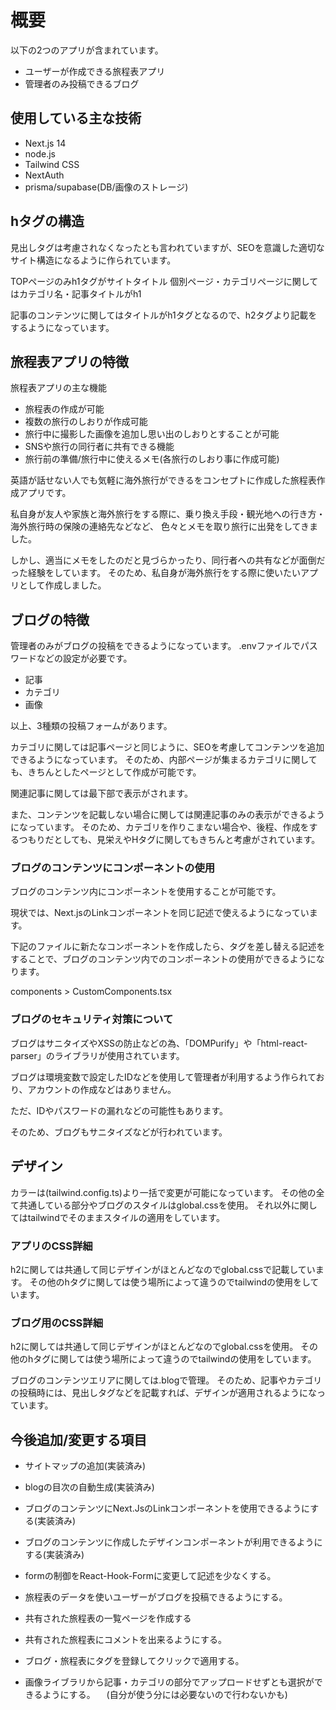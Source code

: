 
# 概要

以下の2つのアプリが含まれています。

- ユーザーが作成できる旅程表アプリ
- 管理者のみ投稿できるブログ

## 使用している主な技術

- Next.js 14
- node.js
- Tailwind CSS
- NextAuth
- prisma/supabase(DB/画像のストレージ)

## hタグの構造

見出しタグは考慮されなくなったとも言われていますが、SEOを意識した適切なサイト構造になるように作られています。

TOPページのみh1タグがサイトタイトル
個別ページ・カテゴリページに関してはカテゴリ名・記事タイトルがh1

記事のコンテンツに関してはタイトルがh1タグとなるので、h2タグより記載をするようになっています。

## 旅程表アプリの特徴

旅程表アプリの主な機能

- 旅程表の作成が可能
- 複数の旅行のしおりが作成可能
- 旅行中に撮影した画像を追加し思い出のしおりとすることが可能
- SNSや旅行の同行者に共有できる機能
- 旅行前の準備/旅行中に使えるメモ(各旅行のしおり事に作成可能)

英語が話せない人でも気軽に海外旅行ができるをコンセプトに作成した旅程表作成アプリです。

私自身が友人や家族と海外旅行をする際に、乗り換え手段・観光地への行き方・海外旅行時の保険の連絡先などなど、
色々とメモを取り旅行に出発をしてきました。

しかし、適当にメモをしたのだと見づらかったり、同行者への共有などが面倒だった経験をしています。
そのため、私自身が海外旅行をする際に使いたいアプリとして作成しました。

## ブログの特徴

管理者のみがブログの投稿をできるようになっています。
.envファイルでパスワードなどの設定が必要です。

- 記事
- カテゴリ
- 画像

以上、3種類の投稿フォームがあります。

カテゴリに関しては記事ページと同じように、SEOを考慮してコンテンツを追加できるようになっています。
そのため、内部ページが集まるカテゴリに関しても、きちんとしたページとして作成が可能です。

関連記事に関しては最下部で表示がされます。

また、コンテンツを記載しない場合に関しては関連記事のみの表示ができるようになっています。
そのため、カテゴリを作りこまない場合や、後程、作成をするつもりだとしても、見栄えやHタグに関してもきちんと考慮がされています。

### ブログのコンテンツにコンポーネントの使用

ブログのコンテンツ内にコンポーネントを使用することが可能です。

現状では、Next.jsのLinkコンポーネントを同じ記述で使えるようになっています。

下記のファイルに新たなコンポーネントを作成したら、タグを差し替える記述をすることで、ブログのコンテンツ内でのコンポーネントの使用ができるようになります。

components > CustomComponents.tsx

### ブログのセキュリティ対策について

ブログはサニタイズやXSSの防止などの為、「DOMPurify」や「html-react-parser」のライブラリが使用されています。

ブログは環境変数で設定したIDなどを使用して管理者が利用するよう作られており、アカウントの作成などはありません。

ただ、IDやパスワードの漏れなどの可能性もあります。

そのため、ブログもサニタイズなどが行われています。

## デザイン

カラーは(tailwind.config.ts)より一括で変更が可能になっています。
その他の全て共通している部分やブログのスタイルはglobal.cssを使用。
それ以外に関してはtailwindでそのままスタイルの適用をしています。

### アプリのCSS詳細

h2に関しては共通して同じデザインがほとんどなのでglobal.cssで記載しています。
その他のhタグに関しては使う場所によって違うのでtailwindの使用をしています。

### ブログ用のCSS詳細

h2に関しては共通して同じデザインがほとんどなのでglobal.cssを使用。
その他のhタグに関しては使う場所によって違うのでtailwindの使用をしています。

ブログのコンテンツエリアに関しては.blogで管理。
そのため、記事やカテゴリの投稿時には、見出しタグなどを記載すれば、デザインが適用されるようになっています。

## 今後追加/変更する項目

- サイトマップの追加(実装済み)
- blogの目次の自動生成(実装済み)
- ブログのコンテンツにNext.JsのLinkコンポーネントを使用できるようにする(実装済み)
- ブログのコンテンツに作成したデザインコンポーネントが利用できるようにする(実装済み)

- formの制御をReact-Hook-Formに変更して記述を少なくする。
- 旅程表のデータを使いユーザーがブログを投稿できるようにする。
- 共有された旅程表の一覧ページを作成する
- 共有された旅程表にコメントを出来るようにする。
- ブログ・旅程表にタグを登録してクリックで適用する。
- 画像ライブラリから記事・カテゴリの部分でアップロードせずとも選択ができるようにする。
　(自分が使う分には必要ないので行わないかも)
